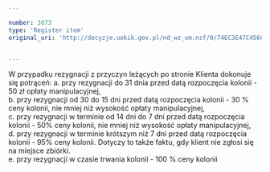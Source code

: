 ```yaml
---

number: 3073
type: 'Register item'
original_uri: 'http://decyzje.uokik.gov.pl/nd_wz_um.nsf/0/74EC3E47C456CC25C12579E300372A56?OpenDocument'


---
```


W przypadku rezygnacji z przyczyn leżących po stronie Klienta dokonuje się potrąceń: 
a. przy rezygnacji do 31 dnia przed datą rozpoczęcia kolonii - 50 zł opłaty manipulacyjnej,  
b. przy rezygnacji od 30 do 15 dni przed datą rozpoczęcia kolonii - 30 % ceny kolonii, nie mniej niż wysokość opłaty manipulacyjnej,   
c. przy rezygnacji w terminie od 14 dni do 7 dni przed datą rozpoczęcia kolonii - 50% ceny kolonii, nie mniej niż wysokość opłaty manipulacyjnej,     
d. przy rezygnacji w terminie krótszym niż 7 dni przed datą rozpoczęcia kolonii - 95% ceny kolonii. Dotyczy to także faktu, gdy klient nie zgłosi się na miejsce zbiórki.  
e. przy rezygnacji w czasie trwania kolonii - 100 % ceny kolonii
